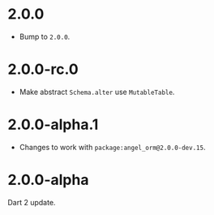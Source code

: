 # 2.0.0
* Bump to `2.0.0`.

# 2.0.0-rc.0
* Make abstract `Schema.alter` use `MutableTable`.

# 2.0.0-alpha.1
* Changes to work with `package:angel_orm@2.0.0-dev.15`.

# 2.0.0-alpha
Dart 2 update.